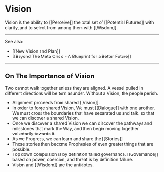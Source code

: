 # Vision

Vision is the ability to [[Perceive]] the total set of [[Potential Futures]] with clarity, and to select from among them with [[Wisdom]]. 

___
See also: 
- [[New Vision and Plan]] 
- [[Beyond The Meta Crisis - A Blueprint for a Better Future]]  
___
## On The Importance of Vision

Two cannot walk together unless they are aligned. A vessel pulled in different directions will be torn asunder. Without a Vision, the people perish. 

- Alignment proceeds from shared [[Vision]]. 
- In order to forge shared Vision, We must [[Dialogue]] with one another. We must cross the boundaries that have separated us and talk, so that we can discover a shared Vision. 
- Once we discover a shared Vision we can discover the pathways and milestones that mark the Way, and then begin moving together voluntarily towards it. 
- As we Progress, we can learn and share the [[Stories]].  
- Those stories then become Prophesies of even greater things that are possible.   
- Top down compulsion is by definition failed governance. [[Governance]] based on power, coercion, and threat is by definition failure.  
- Vision and [[Wisdom]] are the antidotes.  